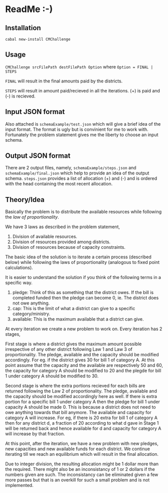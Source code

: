 # ReadMe :-)

## Installation
`cabal new-install CMChallenge`

## Usage
`CMChallenge srcFilePath destFilePath Option`
where `Option = FINAL | STEPS` 

`FINAL` will result in the final amounts paid by
the districts.

`STEPS` will result in amount paid/recieved in all
the iterations. (+) is paid and (-) is recieved.

## Input JSON format
Also attached is `schemaExample/test.json` which will give a brief
idea of the input format. The format is ugly but is 
convinient for me to work with. Fortunately the problem
statement gives me the liberty to choose an input schema.

## Output JSON format
There are 2 output files, namely, `schemaExample/steps.json`
and `schemaExample/final.json`
which help to provide an idea of the output schema. `steps.json`
provides a list of allocation (+) and (-) and is ordered with the
head containing the most recent allocation.

## Theory/Idea
Basically the problem is to distribute the available
resources while following the *law of proportionality*.

We have 3 laws as described in the problem statement,
1. Division of available resources.
2. Division of resources provided among districts.
3. Division of resources because of capacity constraints.

The basic idea of the solution is to iterate a certain process
(described below) while following the laws of proportionality
(analogous to fixed point calculations).

It is easier to understand the solution if you think of the
following terms in a specific way.

1. pledge: Think of this as something that the district owes.
   If the bill is completed funded then the pledge can become 0,
   ie. The district does not owe anything.
2. cap: This is the limit of what a district can give to a specific
   category/ministry.
3. available: This is the maximum available that a district can
   give.

At every iteration we create a new problem to work on.
Every iteration has 2 stages,

First stage is where a district gives the maximum
amount possible irrespective of any other district
following Law 1 and Law 3 of proportionality.
The pledge, available and the capacity should be modified
accordingly. For eg. if the district gives 30 for bill 1
of category A. At this point assume that the capacity
and the available are respectively 50 and 60, the capacity for
category A should be modified to 20 and the plegde
for bill 1 under category A should be modified to 30.

Second stage is where the extra portions recieved for
each bills are returned following the Law 2 of proportionality.
The pledge, available and the capacity should be modified
accordingly here as well. If there is extra portion for a specific
bill 1 under category A then the pledge for bill 1 under capacity
A should be made 0. This is because a district does not need to
owe anything towards that bill anymore. The available and capacity 
for category A will increase. For eg, if there is 20 extra for
bill 1 of category A then for any district d, a fraction of 20
according to what d gave in Stage 1 will be returned back and
hence available for d and capacity for category A will increase
by that fraction.

At this point, after the iteration, we have a new problem with
new pledges, new capacities and new available funds for each
district. We continue iterating till we reach an equilibrium
which will result in the final allocation.

Due to integer division, the resulting allocation might be 1 dollar 
more than the required. There might also be an inconsistancy
of 1 or 2 dollars if the numbers given are such. The inconsistancy
can be eliminated given a few more passes but that is an overkill
for such a small problem and is not implemented.






